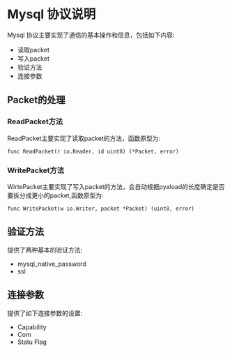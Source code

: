 # Mysql 协议说明

Mysql 协议主要实现了通信的基本操作和信息，包括如下内容:
- 读取packet
- 写入packet
- 验证方法
- 连接参数

## Packet的处理

### ReadPacket方法

ReadPacket主要实现了读取packet的方法，函数原型为:

```
func ReadPacket(r io.Reader, id uint8) (*Packet, error)

```

### WritePacket方法

WirtePacket主要实现了写入packet的方法，会自动根据pyaload的长度确定是否要拆分成更小的packet,函数原型为:

```
func WritePacket(w io.Writer, packet *Packet) (uint8, error)

```

## 验证方法

提供了两种基本的验证方法:
- mysql_native_password
- ssl

## 连接参数

提供了如下连接参数的设置:

- Capability 
- Com
- Statu Flag